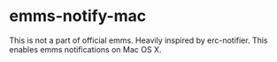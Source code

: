 # emms-notify-mac
This is not a part of official emms.
Heavily inspired by erc-notifier.
This enables emms notifications on Mac OS X.
